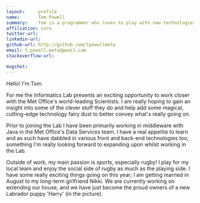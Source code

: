 ```yaml
---
layout:     profile
name:       Tom Powell
summary:    Tom is a programmer who loves to play with new technologies, he is particularly interested in how the Lab can expose and present data in a richer, more immersive and  innovative way.
affiliation: core
twitter-url:
linkedin-url:
github-url: http://github.com/tpowellmeto
email: t.powell.meto@gmail.com
stackoverflow-url:

mugshot:
---
```

Hello! I'm Tom.

For me the Informatics Lab presents an exciting opportunity to work closer with the Met Office's world-leading Scientists. I am really hoping to gain an insight into some of the clever stuff they do and help add some magical, cutting-edge technology fairy dust to better convey what's really going on.

Prior to joining the Lab I have been primarily working in middleware with Java in the Met Office's Data Services team. I have a real appetite to learn and as such have dabbled in various front and back-end technologies too, something I'm really looking forward to expanding upon whilst working in the Lab.

Outside of work, my main passion is sports, especially rugby! I play for my local team and enjoy the social side of rugby as much as the playing side. I have some really exciting things going on this year; I am getting married in August to my long-term girlfriend Nikki. We are currently working on extending our house, and we have just become the proud owners of a new Labrador puppy 'Harry' (in the picture).